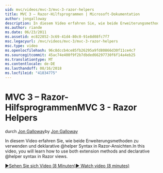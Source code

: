 ```yaml
---
uid: mvc/videos/mvc-3/mvc-3-razor-helpers
title: MVC 3 – Razor-Hilfsprogrammen | Microsoft-Dokumentation
author: jongalloway
description: In diesem Video erfahren Sie, wie beide Erweiterungsmethoden zu verwenden und deklarative @helper Syntax in Razor-Ansichten.
ms.author: riande
ms.date: 06/23/2011
ms.assetid: ec822852-3c69-41d4-80c0-91e8d08fc7f7
msc.legacyurl: /mvc/videos/mvc-3/mvc-3-razor-helpers
msc.type: video
ms.openlocfilehash: 96c8dccb4ce85fb26295a9fd80866d30f11ce4c7
ms.sourcegitcommit: 45ac74e400f9f2b7dbded66297730f6f14a4eb25
ms.translationtype: MT
ms.contentlocale: de-DE
ms.lasthandoff: 08/16/2018
ms.locfileid: "41834775"
---
```

<a name="mvc-3---razor-helpers"></a><span data-ttu-id="5857c-103">MVC 3 – Razor-Hilfsprogrammen</span><span class="sxs-lookup"><span data-stu-id="5857c-103">MVC 3 - Razor Helpers</span></span>
====================
<span data-ttu-id="5857c-104">durch [Jon Galloway](https://github.com/jongalloway)</span><span class="sxs-lookup"><span data-stu-id="5857c-104">by [Jon Galloway](https://github.com/jongalloway)</span></span>

<span data-ttu-id="5857c-105">In diesem Video erfahren Sie, wie beide Erweiterungsmethoden zu verwenden und deklarative @helper Syntax in Razor-Ansichten.</span><span class="sxs-lookup"><span data-stu-id="5857c-105">In this video, you will learn how to use both extension methods and declarative @helper syntax in Razor views.</span></span>

[<span data-ttu-id="5857c-106">&#9654;Sehen Sie sich Video (8 Minuten)</span><span class="sxs-lookup"><span data-stu-id="5857c-106">&#9654; Watch video (8 minutes)</span></span>](https://channel9.msdn.com/Blogs/ASP-NET-Site-Videos/mvc-3-razor-helpers)

